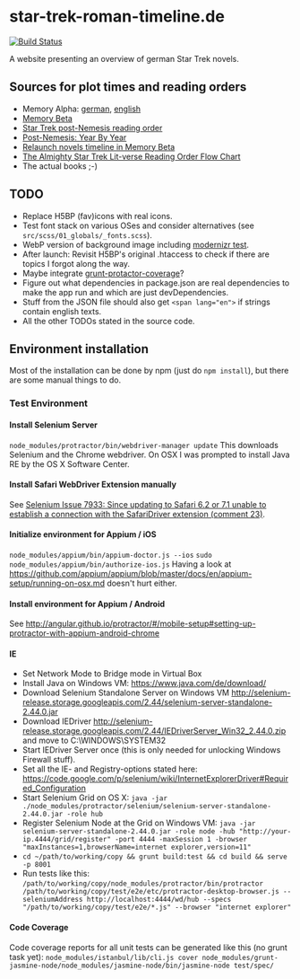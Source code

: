 # star-trek-roman-timeline.de

[![Build Status](https://travis-ci.org/PhilippSoehnlein/star-trek-roman-timeline.de.svg?branch=master)](https://travis-ci.org/PhilippSoehnlein/star-trek-roman-timeline.de)

A website presenting an overview of german Star Trek novels.

## Sources for plot times and reading orders
* Memory Alpha: [german](http://de.memory-alpha.org/wiki/Hauptseite), [english](http://en.memory-alpha.org/wiki/Portal:Main)
* [Memory Beta](http://memory-beta.wikia.com/wiki/Main_Page)
* [Star Trek post-Nemesis reading order](http://www.shastrix.com/books/star-trek-reading-order.php)
* [Post-Nemesis: Year By Year](http://startreklitverse.yolasite.com/post-nemesis-year-by-year.php)
* [Relaunch novels timeline in Memory Beta](http://memory-beta.wikia.com/wiki/Relaunch_novels_timeline)
* [The Almighty Star Trek Lit-verse Reading Order Flow Chart](http://www.thetrekcollective.com/p/trek-lit-reading-order.html)
* The actual books ;-)

## TODO

- Replace H5BP (fav)icons with real icons.
- Test font stack on various OSes and consider alternatives (see ``src/scss/01_globals/_fonts.scss``).
- WebP version of background image including [modernizr test](https://github.com/Modernizr/Modernizr/blob/master/feature-detects/img/webp.js).
- After launch: Revisit H5BP's original .htaccess to check if there are topics I forgot along the way.
- Maybe integrate [grunt-protactor-coverage](https://www.npmjs.com/package/grunt-protractor-coverage)?
- Figure out what dependencies in package.json are real dependencies to make the app run and which are just devDependencies.
- Stuff from the JSON file should also get ``<span lang="en">`` if strings contain english texts.
- All the other TODOs stated in the source code.

## Environment installation

Most of the installation can be done by npm (just do ``npm install``), but there are some manual things to do.

### Test Environment
#### Install Selenium Server
``node_modules/protractor/bin/webdriver-manager update``
This downloads Selenium and the Chrome webdriver. On OSX I was prompted to install Java RE by the OS X Software Center.

#### Install Safari WebDriver Extension manually
See [Selenium Issue 7933: Since updating to Safari 6.2 or 7.1 unable to establish a connection with the SafariDriver extension (comment 23)](https://code.google.com/p/selenium/issues/detail?id=7933#c23).

#### Initialize environment for Appium / iOS
``node_modules/appium/bin/appium-doctor.js --ios``
``sudo node_modules/appium/bin/authorize-ios.js``
Having a look at https://github.com/appium/appium/blob/master/docs/en/appium-setup/running-on-osx.md doesn't hurt either.

#### Install environment for Appium / Android
See http://angular.github.io/protractor/#/mobile-setup#setting-up-protractor-with-appium-android-chrome

#### IE
- Set Network Mode to Bridge mode in Virtual Box
- Install Java on Windows VM: https://www.java.com/de/download/
- Download Selenium Standalone Server on Windows VM http://selenium-release.storage.googleapis.com/2.44/selenium-server-standalone-2.44.0.jar
- Download IEDriver http://selenium-release.storage.googleapis.com/2.44/IEDriverServer_Win32_2.44.0.zip and move to C:\WINDOWS\SYSTEM32
- Start IEDriver Server once (this is only needed for unlocking Windows Firewall stuff).
- Set all the IE- and Registry-options stated here: https://code.google.com/p/selenium/wiki/InternetExplorerDriver#Required_Configuration
- Start Selenium Grid on OS X: ``java -jar ./node_modules/protractor/selenium/selenium-server-standalone-2.44.0.jar -role hub``
- Register Selenium Node at the Grid on Windows VM: ``java -jar selenium-server-standalone-2.44.0.jar -role node -hub "http://your-ip.4444/grid/register" -port 4444 -maxSession 1 -browser "maxInstances=1,browserName=internet explorer,version=11"``
- ``cd ~/path/to/working/copy && grunt build:test && cd build && serve -p 8001``
- Run tests like this: ``/path/to/working/copy/node_modules/protractor/bin/protractor /path/to/working/copy/test/e2e/etc/protractor-desktop-browser.js --seleniumAddress http://localhost:4444/wd/hub --specs "/path/to/working/copy/test/e2e/*.js" --browser "internet explorer"``

#### Code Coverage
Code coverage reports for all unit tests can be generated like this (no grunt task yet):
``node_modules/istanbul/lib/cli.js cover node_modules/grunt-jasmine-node/node_modules/jasmine-node/bin/jasmine-node test/spec/``
